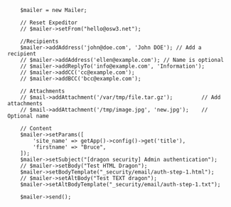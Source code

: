 
        $mailer = new Mailer;

        // Reset Expeditor
        // $mailer->setFrom("hello@osw3.net"); 
        
        //Recipients
        $mailer->addAddress('john@doe.com', 'John DOE'); // Add a recipient
        // $mailer->addAddress('ellen@example.com'); // Name is optional
        // $mailer->addReplyTo('info@example.com', 'Information');
        // $mailer->addCC('cc@example.com');
        // $mailer->addBCC('bcc@example.com');

        // Attachments
        // $mail->addAttachment('/var/tmp/file.tar.gz');         // Add attachments
        // $mail->addAttachment('/tmp/image.jpg', 'new.jpg');    // Optional name

        // Content
        $mailer->setParams([
            'site_name' => getApp()->config()->get('title'),
            'firstname' => "Bruce",
        ]);
        $mailer->setSubject("[dragon security] Admin authentication");
        // $mailer->setBody("Test HTML Dragon");
        $mailer->setBodyTemplate("_security/email/auth-step-1.html");
        // $mailer->setAltBody("Test TEXT dragon");
        $mailer->setAltBodyTemplate("_security/email/auth-step-1.txt");

        $mailer->send();

